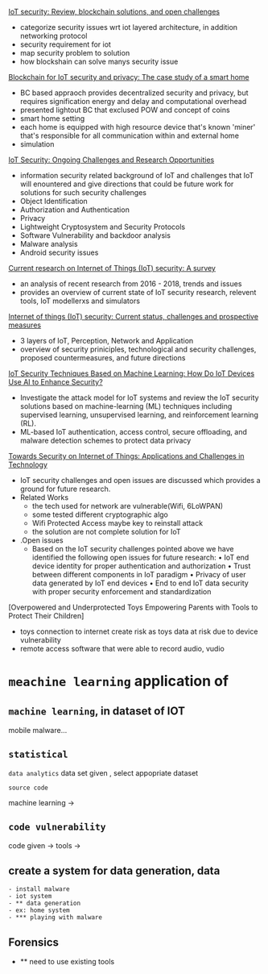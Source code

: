 [IoT security: Review, blockchain solutions, and open challenges](https://www.sciencedirect.com/science/article/abs/pii/S0167739X17315765)

 - categorize security issues wrt iot layered architecture, in addition networking protocol 
 - security requirement for iot 
 - map security problem to solution
 - how blockshain can solve manys security issue


[Blockchain for IoT security and privacy: The case study of a smart home](https://ieeexplore.ieee.org/abstract/document/7917634/citations#citations)

 - BC based appraoch provides decentralized security and privacy, but requires signification energy and delay and computational overhead 
 - presented lightout BC that exclused POW and concept of coins 
 - smart home setting 
 - each home is equipped with high resource device that's known 'miner' that's responsible for all communication within and external home 
 - simulation

[IoT Security: Ongoing Challenges and Research Opportunities](https://ieeexplore.ieee.org/abstract/document/6978614)

 - information security related background of IoT and challenges that IoT will enountered  and give directions that could be future work for solutions for such security challenges 
 - Object Identification
 - Authorization and Authentication
 - Privacy
 - Lightweight Cryptosystem and Security Protocols
 - Software Vulnerability and backdoor analysis
 - Malware analysis
 - Android security issues


[Current research on Internet of Things (IoT) security: A survey](https://www.sciencedirect.com/science/article/abs/pii/S1389128618307035)

 - an analysis of recent research from 2016 - 2018, trends and issues
 - provides an overview of current state of IoT security research, relevent tools, IoT modellerxs and simulators

[Internet of things (IoT) security: Current status, challenges and prospective measures](https://ieeexplore.ieee.org/abstract/document/7412116)

 - 3 layers of IoT, Perception, Network and Application
 - overview of security priniciples, technological and security challenges, proposed countermeasures, and future directions

[IoT Security Techniques Based on Machine Learning: How Do IoT Devices Use AI to Enhance Security?](https://ieeexplore.ieee.org/abstract/document/8454402)

 - Investigate the attack model for IoT systems and review the IoT security solutions based on machine-learning (ML) techniques including supervised learning, unsupervised learning, and reinforcement learning (RL). 
 - ML-based IoT authentication, access control, secure offloading, and malware detection schemes to protect data privacy

[Towards Security on Internet of Things: Applications and Challenges in Technology](https://www.sciencedirect.com/science/article/pii/S1877050918318180)
 - IoT security challenges and open issues are discussed which provides a ground for future research.
 - Related Works
   - the tech used for network are vulnerable(Wifi, 6LoWPAN)
   - some tested different cryptographic algo
   - Wifi Protected Access maybe key to reinstall attack
   - the solution are not complete solution for IoT
 - .Open issues
    - Based on the IoT security challenges pointed above we have identified the following open issues for future research:
        • IoT end device identity for proper authentication and authorization
        • Trust between different components in IoT paradigm
        • Privacy of user data generated by IoT end devices
        • End to end IoT data security with proper security enforcement and standardization

[Overpowered and Underprotected Toys Empowering Parents with Tools to Protect Their Children]

 - toys connection to internet create risk as toys data at risk due to device vulnerability
 - remote access software that were able to record audio, vudio



# `meachine learning` application of

## `machine learning`, in dataset of IOT
mobile malware... 

`statistical`
 - 

`data analytics`
data set given ,
select appopriate dataset 

`source code`

machine learning -> 

## ``code vulnerability``

code given -> tools -> 


## create a system for data generation, data 
    - install malware
    - iot system 
    - ** data generation
    - ex: home system
    - *** playing with malware

## Forensics
 - ** need to use existing tools

